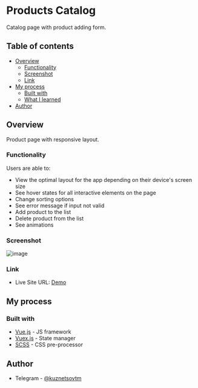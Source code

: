 # Products Catalog

Catalog page with product adding form.

## Table of contents

- [Overview](#overview)
  - [Functionality](#functionality)
  - [Screenshot](#screenshot)
  - [Link](#link)
- [My process](#my-process)
  - [Built with](#built-with)
  - [What I learned](#what-i-learned)
- [Author](#author)

## Overview

Product page with responsive layout.

### Functionality

Users are able to:

- View the optimal layout for the app depending on their device's screen size
- See hover states for all interactive elements on the page
- Change sorting options
- See error message if input not valid
- Add product to the list
- Delete product from the list
- See animations

### Screenshot

![image](src/assets/product-page-preview.png)

### Link

- Live Site URL: [Demo](https://wasatad.github.io/products-list/)

## My process

### Built with

- [Vue.js](https://vuejs.org/) - JS framework
- [Vuex.js](https://vuex.vuejs.org/) - State manager
- [SCSS](https://sass-lang.com/) - CSS pre-processor

## Author

- Telegram - [@kuznetsovtm](https://t.me/@kuznetsovtm)
